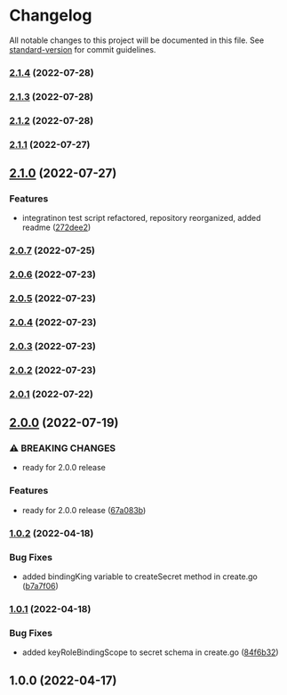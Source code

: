 # Changelog

All notable changes to this project will be documented in this file. See [standard-version](https://github.com/conventional-changelog/standard-version) for commit guidelines.

### [2.1.4](https://github.com/nodis-com-br/vault-k8s-secrets-engine/compare/v2.1.3...v2.1.4) (2022-07-28)

### [2.1.3](https://github.com/nodis-com-br/vault-k8s-secrets-engine/compare/v2.1.2...v2.1.3) (2022-07-28)

### [2.1.2](https://github.com/nodis-com-br/vault-k8s-secrets-engine/compare/v2.1.1...v2.1.2) (2022-07-28)

### [2.1.1](https://github.com/nodis-com-br/vault-k8s-secrets-engine/compare/v2.1.0...v2.1.1) (2022-07-27)

## [2.1.0](https://github.com/nodis-com-br/vault-k8s-secrets-engine/compare/v2.0.7...v2.1.0) (2022-07-27)


### Features

* integratinon test script refactored, repository reorganized, added readme ([272dee2](https://github.com/nodis-com-br/vault-k8s-secrets-engine/commit/272dee2bd3d7372d095d05b9245397eec6c3b249))

### [2.0.7](https://github.com/nodis-com-br/vault-k8s-secrets-engine/compare/v2.0.6...v2.0.7) (2022-07-25)

### [2.0.6](https://github.com/nodis-com-br/vault-k8s-secrets-engine/compare/v2.0.5...v2.0.6) (2022-07-23)

### [2.0.5](https://github.com/nodis-com-br/vault-k8s-secrets-engine/compare/v2.0.4...v2.0.5) (2022-07-23)

### [2.0.4](https://github.com/nodis-com-br/vault-k8s-secrets-engine/compare/v2.0.3...v2.0.4) (2022-07-23)

### [2.0.3](https://github.com/nodis-com-br/vault-k8s-secrets-engine/compare/v2.0.2...v2.0.3) (2022-07-23)

### [2.0.2](https://github.com/nodis-com-br/vault-k8s-secrets-engine/compare/v2.0.1...v2.0.2) (2022-07-23)

### [2.0.1](https://github.com/nodis-com-br/vault-k8s-secrets-engine/compare/v2.0.0...v2.0.1) (2022-07-22)

## [2.0.0](https://github.com/nodis-com-br/vault-k8s-secrets-engine/compare/v1.0.2...v2.0.0) (2022-07-19)


### ⚠ BREAKING CHANGES

* ready for 2.0.0 release

### Features

* ready for 2.0.0 release ([67a083b](https://github.com/nodis-com-br/vault-k8s-secrets-engine/commit/67a083b35c3ff084b3e2c1eb3002ae6a4b0fecc1))

### [1.0.2](https://github.com/nodis-com-br/vp_kubernetes_secret_engine/compare/v1.0.1...v1.0.2) (2022-04-18)


### Bug Fixes

* added bindingKing variable to createSecret method in create.go ([b7a7f06](https://github.com/nodis-com-br/vp_kubernetes_secret_engine/commit/b7a7f0678497d55c2be6fc27efd592ed174bffae))

### [1.0.1](https://github.com/nodis-com-br/vp_kubernetes_secret_engine/compare/v1.0.0...v1.0.1) (2022-04-18)


### Bug Fixes

* added keyRoleBindingScope to secret schema in create.go ([84f6b32](https://github.com/nodis-com-br/vp_kubernetes_secret_engine/commit/84f6b32c2f5ab4560e2adde70203da9fdd648922))

## 1.0.0 (2022-04-17)
